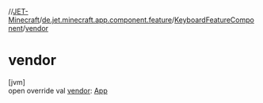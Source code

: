 //[JET-Minecraft](../../../index.md)/[de.jet.minecraft.app.component.feature](../index.md)/[KeyboardFeatureComponent](index.md)/[vendor](vendor.md)

# vendor

[jvm]\
open override val [vendor](vendor.md): [App](../../de.jet.minecraft.structure.app/-app/index.md)
